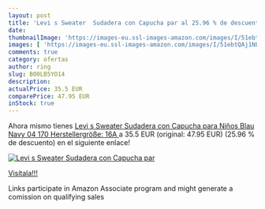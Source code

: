 ```yaml
---
layout: post
title: 'Levi s Sweater  Sudadera con Capucha par al 25.96 % de descuento'
date: 
thumbnailImage: 'https://images-eu.ssl-images-amazon.com/images/I/51ebtQAj1NL._SL200_.jpg'
images: [ 'https://images-eu.ssl-images-amazon.com/images/I/51ebtQAj1NL._SL200_.jpg' ]
comments: true
category: ofertas
author: ring
slug: B00LB5YO14
description:
actualPrice: 35.5 EUR
comparePrice: 47.95 EUR
inStock: true
---
```


Ahora mismo tienes [Levi s Sweater  Sudadera con Capucha para Niños  Blau  Navy 04  170  Herstellergröße: 16A ](https://www.amazon.es/dp/B00LB5YO14/?tag=tolees-21) a 35.5 EUR (original: 47.95 EUR) (25.96 %  de descuento) en el siguiente enlace!

[![Levi s Sweater  Sudadera con Capucha par](https://images-eu.ssl-images-amazon.com/images/I/51ebtQAj1NL._SL200_.jpg)](https://www.amazon.es/dp/B00LB5YO14/?tag=tolees-21)

[Visítala!!!](https://www.amazon.es/dp/B00LB5YO14/?tag=tolees-21)

Links participate in Amazon Associate program and might generate a comission on qualifying sales
